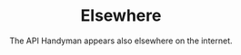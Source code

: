 ---
title: Elsewhere
subtitle: The API Handyman appears also elsewhere on the internet.
layout: category
permalink: /categories/elsewhere/
menu: true
sort: 3
---